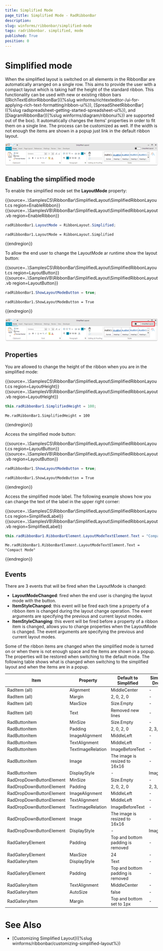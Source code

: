 ```yaml
---
title: Simplified Mode
page_title: Simplified Mode - RadRibbonBar
description:  
slug: winforms/ribbonbar/simplified-mode
tags: radribbonbar. simplified, mode
published: True
position: 0
---
```


# Simplified mode


When the simplified layout is switched on all elements in the RibbonBar are automatically arranged on a single row. This aims to provide the user with a compact layout which is taking half the height of the standard ribbon. This functionality can be used with new or existing ribbon bars ([RichTextEditorRibbonBar]({%slug winforms/richtexteditor-/ui-for-applying-rich-text-formatting/ribbon-ui%}), [SpreadSheetRibbonBar]({%slug radspreadsheet-getting-started-spreadsheet-ui%}), and [DiagramRibbonBar]({%slug winforms/diagram/ribbonui%}) are supported out of the box). It automatically changes the items' properties in order to fit them on a single line. The process can be customized as well. If the width is not enough the items are shown in a popup just link in the default ribbon layout.  

![WinForms RadRibbonBar ](images/simplified-mode001.gif)


## Enabling the simplified mode

To enable the simplified mode set the __LayoutMode__ property: 

{{source=..\SamplesCS\RibbonBar\SimplifiedLayout\SimplifiedRibbonLayout.cs region=EnableRibbon}} 
{{source=..\SamplesVB\RibbonBar\SimplifiedLayout\SimplifiedRibbonLayout.vb region=EnableRibbon}}
````C#
radRibbonBar1.LayoutMode = RibbonLayout.Simplified;

````
````VB.NET
radRibbonBar1.LayoutMode = RibbonLayout.Simplified

```` 
 

{{endregion}}

To allow the end user to change the LayoutMode ar runtime show the layout button:

{{source=..\SamplesCS\RibbonBar\SimplifiedLayout\SimplifiedRibbonLayout.cs region=LayoutButton}} 
{{source=..\SamplesVB\RibbonBar\SimplifiedLayout\SimplifiedRibbonLayout.vb region=LayoutButton}}
````C#
radRibbonBar1.ShowLayoutModeButton = true;

````
````VB.NET
radRibbonBar1.ShowLayoutModeButton = True

```` 
 

{{endregion}}

![WinForms RadRibbonBar ](images/simplified-mode002.png)

## Properties

You are allowed to change the height of the ribbon when you are in the simplified mode:

{{source=..\SamplesCS\RibbonBar\SimplifiedLayout\SimplifiedRibbonLayout.cs region=LayoutHeight}} 
{{source=..\SamplesVB\RibbonBar\SimplifiedLayout\SimplifiedRibbonLayout.vb region=LayoutHeight}}
````C#
this.radRibbonBar1.SimplifiedHeight = 100;

````
````VB.NET
Me.radRibbonBar1.SimplifiedHeight = 100

```` 
 

{{endregion}}

Access the simplified mode button:

{{source=..\SamplesCS\RibbonBar\SimplifiedLayout\SimplifiedRibbonLayout.cs region=LayoutButton}} 
{{source=..\SamplesVB\RibbonBar\SimplifiedLayout\SimplifiedRibbonLayout.vb region=LayoutButton}}
````C#
radRibbonBar1.ShowLayoutModeButton = true;

````
````VB.NET
radRibbonBar1.ShowLayoutModeButton = True

```` 
 

{{endregion}}

Access the simplified mode label. The following example shows how you can change the text of the label in the upper right corner:

{{source=..\SamplesCS\RibbonBar\SimplifiedLayout\SimplifiedRibbonLayout.cs region=SimplifiedLabel}} 
{{source=..\SamplesVB\RibbonBar\SimplifiedLayout\SimplifiedRibbonLayout.vb region=SimplifiedLabel}}
````C#
this.radRibbonBar1.RibbonBarElement.LayoutModeTextElement.Text = "Compact Mode";

````
````VB.NET
Me.radRibbonBar1.RibbonBarElement.LayoutModeTextElement.Text = "Compact Mode"

```` 
 

{{endregion}}

## Events

There are 3 events that will be fired when the LayoutMode is changed:

* __LayoutModeChanged__: fired when the end user is changing the layout mode with the button. 
* __ItemStyleChanged__: this event will be fired each time a property of a ribbon item is changed during the layout change operation. The event arguments are specifying the previous and current layout modes. 
* __ItemStyleChanging__: this event will be fired before a property of a ribbon item is changed, allows you to change properties when the LayoutMode is changed. The event arguments are specifying the previous and current layout modes. 


Some of the ribbon items are changed when the simplified mode is turned on or when there is not enough space and the items are shown in a popup. The properties will be restored when switching to the default mode. The following table shows what is changed when switching to the simplified layout and when the items are in a popup.

|Item|Property|Default to Simplified|Simplified to DropDown|
|---|---|---|---|
| RadItem (all)  | Alignment  |MiddleCenter| - |
| RadItem (all)  | Margin  |2, 0, 2, 0| - |
| RadItem (all)  | MaxSize  |Size.Empty| - |
| RadItem (all)  | Text  |Removed new lines| - |
| RadButtonItem  | MinSize  |Size.Empty| - |   
| RadButtonItem  | Padding  |2, 0, 2, 0| 2, 3, 2, 3 |   
| RadButtonItem  | ImageAlignment  |MiddleLeft| - |
| RadButtonItem  | TextAlignment  |MiddleLeft| - |
| RadButtonItem  | TextImageRelation  |ImageBeforeText| - |
| RadButtonItem  | Image  | The image is resized to 16x16| - |
| RadButtonItem  | DisplayStyle  | - | ImageAndText |
| RadDropDownButtonElement  | MinSize  |Size.Empty| - |   
| RadDropDownButtonElement  | Padding  |2, 0, 2, 0| 2, 3, 2, 3 |   
| RadDropDownButtonElement  | ImageAlignment  |MiddleLeft| - |
| RadDropDownButtonElement  | TextAlignment  |MiddleLeft| - |
| RadDropDownButtonElement  | TextImageRelation  |ImageBeforeText| - |
| RadDropDownButtonElement  | Image  | The image is resized to 16x16| - |
| RadDropDownButtonElement  | DisplayStyle  | - | ImageAndText |
| RadGalleryElement  | Padding  | Top and bottom padding is removed | - |
| RadGalleryElement  | MaxSize  | 24 | - |
| RadGalleryItem  | DisplayStyle  | Text | - |
| RadGalleryElement  | Padding  | Top and bottom padding is removed | - |
| RadGalleryItem  | TextAlignment  | MiddleCenter | - |
| RadGalleryItem  | AutoSize  | false | - |
| RadGalleryItem  | Margin  | Top and bottom set to 1px | - |


# See Also

* [Customizing Simplified Layout]({%slug winforms/ribbonbar/customizing-simplified-layout%})
